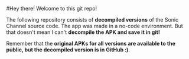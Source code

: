 #Hey there! Welcome to this git repo!

The following repository consists of **decompiled versions** of the Sonic Channel source code.
The app was made in a no-code environment. But that doesn't mean I can't **decompile the APK and save it in git!**

Remember that the **original APKs for all versions are available to the public, but the decompiled version is in GitHub :)**.




